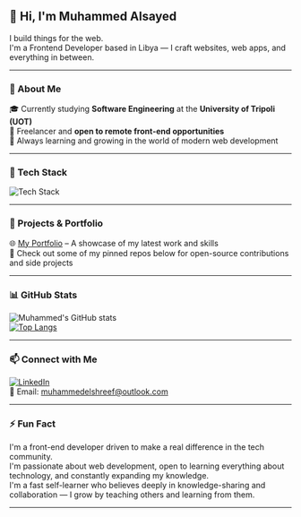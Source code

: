 ## 👋 Hi, I'm Muhammed Alsayed

I build things for the web.  
I'm a Frontend Developer based in Libya — I craft websites, web apps, and everything in between.

---

### 🧠 About Me

🎓 Currently studying **Software Engineering** at the **University of Tripoli (UOT)**  
💼 Freelancer and **open to remote front-end opportunities**  
🧠 Always learning and growing in the world of modern web development

---

### 🚀 Tech Stack

![Tech Stack](https://skillicons.dev/icons?i=html,css,js,ts,vue,nuxt,angular,tailwind,bootstrap,git,github)

---

### 📌 Projects & Portfolio

🌐 [My Portfolio](https://alsayed.netlify.app/) – A showcase of my latest work and skills  
📁 Check out some of my pinned repos below for open-source contributions and side projects

---

### 📊 GitHub Stats

![Muhammed's GitHub stats](https://github-readme-stats.vercel.app/api?username=alsayed-dev&show_icons=true&theme=radical)  
[![Top Langs](https://github-readme-stats.vercel.app/api/top-langs/?username=alsayed-dev&layout=compact)](https://github.com/alsayed-dev)

---

### 📫 Connect with Me

[![LinkedIn](https://img.shields.io/badge/LinkedIn-blue?style=flat&logo=linkedin)](https://www.linkedin.com/in/muhammed-alsayed-0611bb2a3/)  
📧 Email: [muhammedelshreef@outlook.com](mailto:muhammedelshreef@outlook.com)

---

### ⚡ Fun Fact

I'm a front-end developer driven to make a real difference in the tech community.  
I'm passionate about web development, open to learning everything about technology, and constantly expanding my knowledge.  
I'm a fast self-learner who believes deeply in knowledge-sharing and collaboration — I grow by teaching others and learning from them.

---


<!--
**MuhammedElshreef/MuhammedElshreef** is a ✨ _special_ ✨ repository because its `README.md` (this file) appears on your GitHub profile.

Here are some ideas to get you started:

- 🔭 I’m currently working on ...
- 🌱 I’m currently learning ...
- 👯 I’m looking to collaborate on ...
- 🤔 I’m looking for help with ...
- 💬 Ask me about ...
- 📫 How to reach me: ...
- 😄 Pronouns: ...
- ⚡ Fun fact: ...
-->
